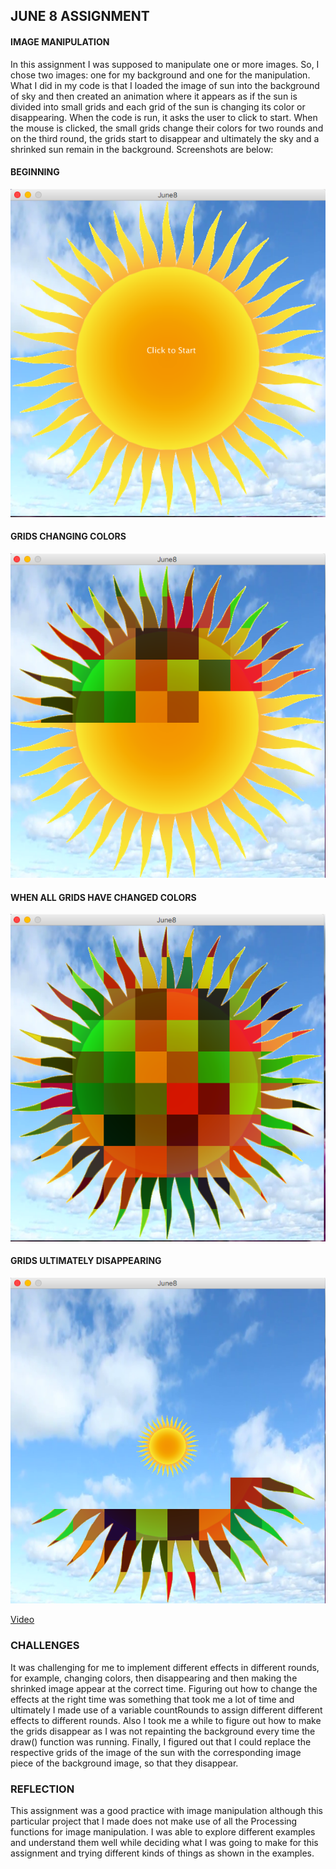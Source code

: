 ## JUNE 8 ASSIGNMENT
#### IMAGE MANIPULATION

In this assignment I was supposed to manipulate one or more images. So, I chose two images: one for my background and one for the manipulation. What I did in my code is that I loaded the image of sun into the background of sky and then created an animation where it appears as if the sun is divided into small grids and each grid of the sun is changing its color or disappearing. When the code is run, it asks the user to click to start. When the mouse is clicked, the small grids change their colors for two rounds and on the third round, the grids start to disappear and ultimately the sky and a shrinked sun remain in the background. Screenshots are below:

#### BEGINNING

![](SSJune8_1.png)

#### GRIDS CHANGING COLORS

![](SSJune8_2.png)

#### WHEN ALL GRIDS HAVE CHANGED COLORS

![](SSJune8_3.png)

#### GRIDS ULTIMATELY DISAPPEARING

![](SSJune8_4.png)

[Video](https://github.com/ym1929/Introduction-to-Interactive-Media/blob/master/June_8_image_manipulation/Video.mov)

### CHALLENGES

It was challenging for me to implement different effects in different rounds, for example, changing colors, then disappearing and then making the shrinked image appear at the correct time. Figuring out how to change the effects at the right time was something that took me a lot of time and ultimately I made use of a variable countRounds to assign different different effects to different rounds. Also I took me a while to figure out how to make the grids disappear as I was not repainting the background every time the draw() function was running. Finally, I figured out that I could replace the respective grids of the image of the sun with the corresponding image piece of the background image, so that they disappear.

### REFLECTION

This assignment was a good practice with image manipulation although this particular project that I made does not make use of all the Processing functions for image manipulation. I was able to explore different examples and understand them well while deciding what I was going to make for this assignment and trying different kinds of things as shown in the examples.

